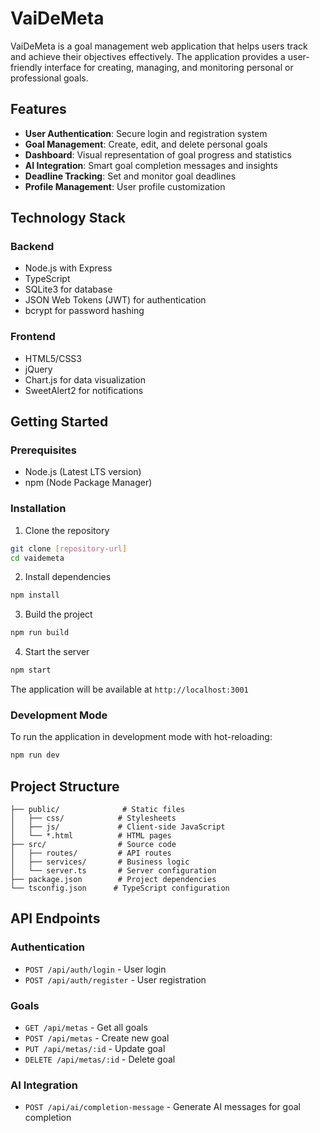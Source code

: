 # VaiDeMeta

VaiDeMeta is a goal management web application that helps users track and achieve their objectives effectively. The application provides a user-friendly interface for creating, managing, and monitoring personal or professional goals.

## Features

- **User Authentication**: Secure login and registration system
- **Goal Management**: Create, edit, and delete personal goals
- **Dashboard**: Visual representation of goal progress and statistics
- **AI Integration**: Smart goal completion messages and insights
- **Deadline Tracking**: Set and monitor goal deadlines
- **Profile Management**: User profile customization

## Technology Stack

### Backend
- Node.js with Express
- TypeScript
- SQLite3 for database
- JSON Web Tokens (JWT) for authentication
- bcrypt for password hashing

### Frontend
- HTML5/CSS3
- jQuery
- Chart.js for data visualization
- SweetAlert2 for notifications

## Getting Started

### Prerequisites
- Node.js (Latest LTS version)
- npm (Node Package Manager)

### Installation

1. Clone the repository
```bash
git clone [repository-url]
cd vaidemeta
```

2. Install dependencies
```bash
npm install
```

3. Build the project
```bash
npm run build
```

4. Start the server
```bash
npm start
```

The application will be available at `http://localhost:3001`

### Development Mode

To run the application in development mode with hot-reloading:
```bash
npm run dev
```

## Project Structure

```
├── public/              # Static files
│   ├── css/            # Stylesheets
│   ├── js/             # Client-side JavaScript
│   └── *.html          # HTML pages
├── src/                # Source code
│   ├── routes/         # API routes
│   ├── services/       # Business logic
│   └── server.ts       # Server configuration
├── package.json        # Project dependencies
└── tsconfig.json      # TypeScript configuration
```

## API Endpoints

### Authentication
- `POST /api/auth/login` - User login
- `POST /api/auth/register` - User registration

### Goals
- `GET /api/metas` - Get all goals
- `POST /api/metas` - Create new goal
- `PUT /api/metas/:id` - Update goal
- `DELETE /api/metas/:id` - Delete goal

### AI Integration
- `POST /api/ai/completion-message` - Generate AI messages for goal completion
